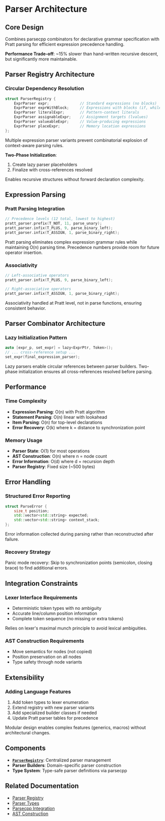 # Parser Architecture

## Core Design

Combines parsecpp combinators for declarative grammar specification with Pratt parsing for efficient expression precedence handling.

**Performance Trade-off**: ~15% slower than hand-written recursive descent, but significantly more maintainable.

## Parser Registry Architecture

### Circular Dependency Resolution
```cpp
struct ParserRegistry {
    ExprParser expr;              // Standard expressions (no blocks)
    ExprParser exprWithBlock;     // Expressions with blocks (if, while)
    ExprParser literalExpr;       // Pattern-context literals
    ExprParser assignableExpr;    // Assignment targets (lvalues)
    ExprParser valueableExpr;     // Value-producing expressions
    ExprParser placeExpr;         // Memory location expressions
};
```

Multiple expression parser variants prevent combinatorial explosion of context-aware parsing rules.

**Two-Phase Initialization**:
1. Create lazy parser placeholders
2. Finalize with cross-references resolved

Enables recursive structures without forward declaration complexity.

## Expression Parsing

### Pratt Parsing Integration
```cpp
// Precedence levels (12 total, lowest to highest)
pratt_parser.prefix(T_NOT, 11, parse_unary);
pratt_parser.infix(T_PLUS, 9, parse_binary_left);
pratt_parser.infix(T_ASSIGN, 1, parse_binary_right);
```

Pratt parsing eliminates complex expression grammar rules while maintaining O(n) parsing time. Precedence numbers provide room for future operator insertion.

### Associativity
```cpp
// Left-associative operators
pratt_parser.infix(T_PLUS, 9, parse_binary_left);

// Right-associative operators
pratt_parser.infix(T_ASSIGN, 1, parse_binary_right);
```

Associativity handled at Pratt level, not in parse functions, ensuring consistent behavior.

## Parser Combinator Architecture

### Lazy Initialization Pattern
```cpp
auto [expr_p, set_expr] = lazy<ExprPtr, Token>();
// ... cross-reference setup ...
set_expr(final_expression_parser);
```

Lazy parsers enable circular references between parser builders. Two-phase initialization ensures all cross-references resolved before parsing.

## Performance

### Time Complexity
- **Expression Parsing**: O(n) with Pratt algorithm
- **Statement Parsing**: O(n) linear with lookahead
- **Item Parsing**: O(n) for top-level declarations
- **Error Recovery**: O(k) where k = distance to synchronization point

### Memory Usage
- **Parser State**: O(1) for most operations
- **AST Construction**: O(n) where n = node count
- **Error Information**: O(d) where d = recursion depth
- **Parser Registry**: Fixed size (~500 bytes)

## Error Handling

### Structured Error Reporting
```cpp
struct ParseError {
    size_t position;
    std::vector<std::string> expected;
    std::vector<std::string> context_stack;
};
```

Error information collected during parsing rather than reconstructed after failure.

### Recovery Strategy
Panic mode recovery: Skip to synchronization points (semicolon, closing brace) to find additional errors.

## Integration Constraints

### Lexer Interface Requirements
- Deterministic token types with no ambiguity
- Accurate line/column position information
- Complete token sequence (no missing or extra tokens)

Relies on lexer's maximal munch principle to avoid lexical ambiguities.

### AST Construction Requirements
- Move semantics for nodes (not copied)
- Position preservation on all nodes
- Type safety through node variants

## Extensibility

### Adding Language Features
1. Add token types to lexer enumeration
2. Extend registry with new parser variants
3. Add specialized builder classes if needed
4. Update Pratt parser tables for precedence

Modular design enables complex features (generics, macros) without architectural changes.

## Components

- **[`ParserRegistry`](parser_registry.hpp:22)**: Centralized parser management
- **Parser Builders**: Domain-specific parser construction
- **Type System**: Type-safe parser definitions via parsecpp

## Related Documentation
- [Parser Registry](parser_registry.hpp.md)
- [Parser Types](common.hpp.md)
- [Parsecpp Integration](../../../lib/parsecpp/README.md)
- [AST Construction](../ast/README.md)